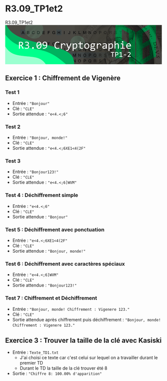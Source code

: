 # R3.09_TP1et2
R3.09_TP1et2
![alt text](https://github.com/AntoineB0/R3.09_TP1et2/blob/main/Banner_Cryptographie_TP1_2.png)



## Exercice 1 : Chiffrement de Vigenère

### Test 1
- Entrée : `"Bonjour"`
- Clé : `"CLE"`
- Sortie attendue : `"e<4.<;6"`

### Test 2
- Entrée : `"Bonjour, monde!"`
- Clé : `"CLE"`
- Sortie attendue : `"e<4.<;6XE1<4(2F"`

### Test 3
- Entrée : `"Bonjour123!"`
- Clé : `"CLE"`
- Sortie attendue : `"e<4.<;6]WVM"`

### Test 4 : Déchiffrement simple
- Entrée : `"e<4.<;6"`
- Clé : `"CLE"`
- Sortie attendue : `"Bonjour"`

### Test 5 : Déchiffrement avec ponctuation
- Entrée : `"e<4.<;6XE1<4(2F"`
- Clé : `"CLE"`
- Sortie attendue : `"Bonjour, monde!"`

### Test 6 : Déchiffrement avec caractères spéciaux
- Entrée : `"e<4.<;6]WVM"`
- Clé : `"CLE"`
- Sortie attendue : `"Bonjour123!"`

### Test 7 : Chiffrement et Déchiffrement
- Entrée : `"Bonjour, monde! Chiffrement : Vigenere 123."`
- Clé : `"CLE"`
- Sortie attendue après chiffrement puis déchiffrement : `"Bonjour, monde! Chiffrement : Vigenere 123."`

## Exercice 3 : Trouver la taille de la clé avec Kasiski
- Entrée : `Texte_TD1.txt`
    - J'ai choisi ce texte car c'est celui sur lequel on a travailler durant le premier TD
    - Durant le TD la taille de la clé trouver été 8
- Sortie : `"Chiffre 8: 100.00% d'apparition"`
